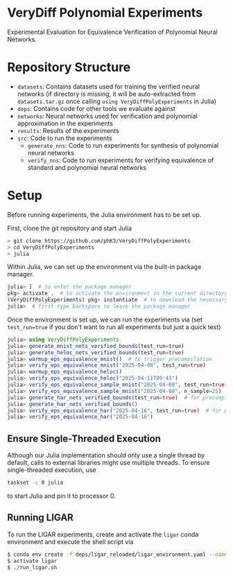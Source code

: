 # VeryDiff Polynomial Experiments

Experimental Evaluation for Equivalence Verification of Polynomial Neural Networks.

# Repository Structure

- `datasets`: Contains datasets used for training the verified neural networks (if directory is missing, it will be auto-extracted from `datasets.tar.gz` once calling `using VeryDiffPolyExperiments` in Julia)
- `deps`: Contains code for other tools we evaluate against
- `networks`: Neural networks used for verification and polynomial approximation in the experiments
- `results`: Results of the experiments
- `src`: Code to run the experiments
    - `generate_nns`: Code to run experiments for synthesis of polynomial neural networks
    - `verify_nns`: Code to run experiments for verifying equivalence of standard and polynomial neural networks

# Setup

Before running experiments, the Julia environment has to be set up.

First, clone the git repository and start Julia
```bash
> git clone https://github.com/phK3/VeryDiffPolyExperiments
> cd VeryDiffPolyExperiments
> julia
```

Within Julia, we can set up the environment via the built-in package manager.
```julia
julia> ]  # to enter the package manager
pkg> activate .  # to activate the environment in the current directory
(VeryDiffPolyExperiments) pkg> instantiate  # to download the necessary dependencies
julia>  # first type backspace to leave the package manager
```

Once the environment is set up, we can run the experiments via (set `test_run=true` if you don't want to run all experiments but just a quick test)
```julia
julia> using VeryDiffPolyExperiments
julia> generate_mnist_nets_verified_bounds(test_run=true)
julia> generate_heloc_nets_verified_bounds(test_run=true)
julia> warmup_eps_equivalence_mnist()  # to trigger precompilation
julia> verify_eps_equivalence_mnist("2025-04-08", test_run=true)
julia> warmup_eps_equivalence_heloc()
julia> verify_eps_equivalence_heloc("2025-04-11T09:43")
julia> verify_eps_equivalence_sample_mnist("2025-04-08", test_run=true)
julia> verify_eps_equivalence_sample_mnist("2025-04-08", n_sample=25)
julia> generate_har_nets_verified_bounds(test_run=true)  # for precompilation
julia> generate_har_nets_verified_bounds()
julia> verify_eps_equivalence_har("2025-04-16", test_run=true)  # for precompilation
julia> verify_eps_equivalence_har("2025-04-16")
```

## Ensure Single-Threaded Execution

Although our Julia implementation should only use a single thread by default, calls to external libraries might use multiple threads.
To ensure single-threaded execution, use
```bash
taskset -c 0 julia
```
to start Julia and pin it to processor $0$.

## Running LIGAR

To run the LIGAR experiments, create and activate the `ligar` conda environment and execute the shell script via
```bash
$ conda env create -f deps/ligar_reloaded/ligar_environment.yaml --name ligar 
$ activate ligar
$ ./run_ligar.sh
```






